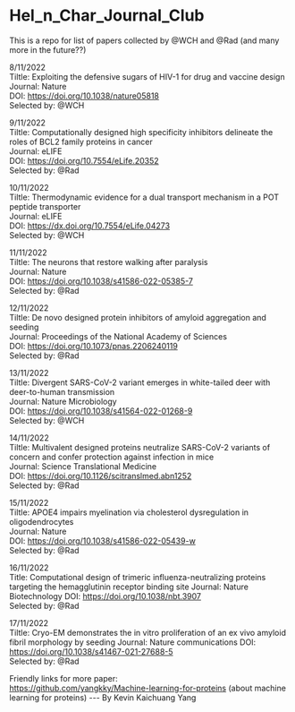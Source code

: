 # Hel_n_Char_Journal_Club
This is a repo for list of papers collected by @WCH and @Rad (and many more in the future??)

8/11/2022  
Tiltle: Exploiting the defensive sugars of HIV-1 for drug and vaccine design  
Journal: Nature  
DOI: https://doi.org/10.1038/nature05818  
Selected by: @WCH  

9/11/2022  
Tiltle: Computationally designed high specificity inhibitors delineate the roles of BCL2 family proteins in cancer  
Journal: eLIFE  
DOI: https://doi.org/10.7554/eLife.20352  
Selected by: @Rad  

10/11/2022  
Tiltle: Thermodynamic evidence for a dual transport mechanism in a POT peptide transporter  
Journal: eLIFE  
DOI: https://dx.doi.org/10.7554/eLife.04273  
Selected by: @WCH  

11/11/2022  
Tiltle: The neurons that restore walking after paralysis  
Journal: Nature  
DOI: https://doi.org/10.1038/s41586-022-05385-7  
Selected by: @Rad  

12/11/2022  
Tiltle: De novo designed protein inhibitors of amyloid aggregation and seeding  
Journal: Proceedings of the National Academy of Sciences  
DOI: https://doi.org/10.1073/pnas.2206240119  
Selected by: @Rad

13/11/2022  
Tiltle: Divergent SARS-CoV-2 variant emerges in white-tailed deer with deer-to-human transmission  
Journal: Nature Microbiology  
DOI: https://doi.org/10.1038/s41564-022-01268-9  
Selected by: @WCH 

14/11/2022  
Tiltle: Multivalent designed proteins neutralize SARS-CoV-2 variants of concern and confer protection against infection in mice  
Journal: Science Translational Medicine  
DOI: https://doi.org/10.1126/scitranslmed.abn1252  
Selected by: @Rad

15/11/2022  
Tiltle: APOE4 impairs myelination via cholesterol dysregulation in oligodendrocytes   
Journal: Nature   
DOI: https://doi.org/10.1038/s41586-022-05439-w   
Selected by: @Rad 

16/11/2022  
Title: Computational design of trimeric influenza-neutralizing proteins targeting the hemagglutinin receptor binding site 
Journal: Nature Biotechnology 
DOI: https://doi.org/10.1038/nbt.3907   
Selected by: @Rad 
  
 17/11/2022     
 Tiltle: Cryo-EM demonstrates the in vitro proliferation of an ex vivo amyloid fibril morphology by seeding 
 Journal: Nature communications 
 DOI: https://doi.org/10.1038/s41467-021-27688-5  
 Selected by: @Rad  
  
  
Friendly links for more paper:  
https://github.com/yangkky/Machine-learning-for-proteins (about machine learning for proteins) --- By Kevin Kaichuang Yang
